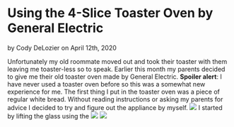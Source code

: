 # Using the 4-Slice Toaster Oven by General Electric 
by Cody DeLozier on April 12th, 2020

Unfortunately my old roommate moved out and took their toaster with them leaving me toaster-less so to speak. Earlier this month my parents decided to give me their old toaster oven made by General Electric. **Spoiler alert**: I have never used a toaster oven before so this was a somewhat new experience for me. The first thing I put in the toaster oven was a piece of regular white bread. Without reading instructions or asking my parents for advice I decided to try and figure out the appliance by myself. 
![](Toaster2.jpg)
I started by lifting the glass using the 
![](Toaster1.jpg)
![](Toaster3.jpg)
